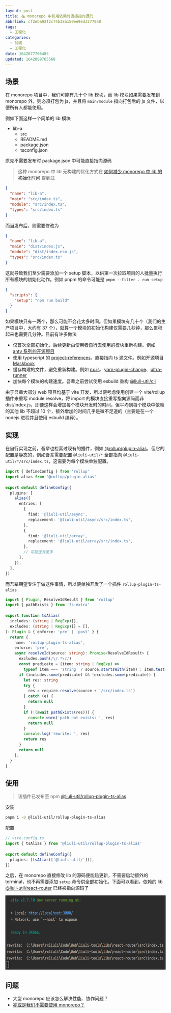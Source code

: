 ```yaml
---
layout: post
title: 在 monorepo 中引用依赖时直接指向源码
abbrlink: cf2eba92f2c74b38a150ee9ed32779a8
tags:
  - 工程化
categories:
  - 前端
  - 工程化
date: 1642077706485
updated: 1642088765568
---
```


## 场景

在 monorepo 项目中，我们可能有几十个 lib 模块，而 lib 模块如果需要发布到 monorepo 外，则必须打包为 js，并且将 `main/module` 指向打包后的 js 文件，以便所有人都能使用。

例如下面这样一个简单的 lib 模块

- lib-a
  - src
  - README.md
  - package.json
  - tsconfig.json

原先不需要发布时 package.json 中可能直接指向源码

> 这种 monorepo 中 lib 无构建的优化方式在 [如何减少 monorepo 中 lib 的初始化时间](/p/f35319c382cf488082a1df13dad35005) 提到过

```json
{
  "name": "lib-a",
  "main": "src/index.ts",
  "module": "src/index.ts",
  "types": "src/index.ts"
}
```

而当发布后，则需要修改为

```json
{
  "name": "lib-a",
  "main": "dist/index.js",
  "module": "dist/index.esm.js",
  "types": "src/index.ts"
}
```

这就导致我们至少需要添加一个 setup 脚本，以供第一次拉取项目的人批量执行所有模块的初始化动作。例如 pnpm 的命令可能是 `pnpm --filter . run setup`

```json
{
  "scripts": {
    "setup": "npm run build"
  }
}
```

如果模块只有一两个，那么可能不会花太多时间。但如果模块有几十个（我们的生产项目中，大约有 37 个），就算一个模块的初始化构建仅需要几秒钟，那么累积起来也需要几分钟。目前有许多做法

- 仅首次全部初始化，后续更新由使用者自行去使用的模块重新构建。例如 [antv 系列的开源项目](https://github.com/antvis/G6)
- 使用 typescript 的 [project-references](https://www.typescriptlang.org/docs/handbook/project-references.html)，直接指向 ts 源文件。例如开源项目 [Maskbook](https://github.com/DimensionDev/Maskbook/blob/develop/tsconfig.json)
- 缓存构建的文件，避免重新构建。例如 [nx.js](https://nx.dev/)、[yarn-plugin-change](https://github.com/rxliuli/liuli-tools/tree/master/libs/yarn-plugin-changed)、[ultra-runner](https://github.com/folke/ultra-runner)
- 加快每个模块的构建速度。吾辈之前尝试使用 esbuild 重构 [@liuli-util/cli](https://github.com/rxliuli/liuli-tools/tree/master/apps/liuli-cli)

由于吾辈大部分 web 项目均基于 vite 开发，所以便考虑使用创建一个 vite/rollup 插件来重写 module resolve，将 import 的模块直接重写指向源码而非 dist/index.js，即便这样会增加每个模块开发时的时间，但平均到每个模块中依赖的其他 lib 不超过 10 个，额外增加的时间几乎是微不足道的（主要是在一个 nodejs 进程并且使用 esbuild 编译）。

## 实现

在自行实现之前，吾辈也检索过现有的插件，例如 [@rollup/plugin-alias](https://www.npmjs.com/package/@rollup/plugin-alias)，但它的配置是静态的，例如吾辈需要配置 `@liuli-util/*` 全部指向 `@liuli-util/*/src/index.ts`，这需要为每个模块单独配置。

```ts
import { defineConfig } from 'rollup'
import alias from '@rollup/plugin-alias'

export default defineConfig({
  plugins: [
    alias({
      entries: [
        {
          find: '@liuli-util/async',
          replacement: '@liuli-util/async/src/index.ts',
        },
        {
          find: '@liuli-util/array',
          replacement: '@liuli-util/array/src/index.ts',
        },
        // 可能还有更多
      ],
    }),
  ],
})
```

而吾辈期望专注于做这件事情，所以便单独开发了一个插件 `rollup-plugin-ts-alias`

```ts
import { Plugin, ResolveIdResult } from 'rollup'
import { pathExists } from 'fs-extra'

export function tsAlias(
  includes: (string | RegExp)[],
  excludes: (string | RegExp)[] = [],
): Plugin & { enforce: 'pre' | 'post' } {
  return {
    name: 'rollup-plugin-ts-alias',
    enforce: 'pre',
    async resolveId(source: string): Promise<ResolveIdResult> {
      excludes.push(/\/.*\//)
      const predicate = (item: string | RegExp) =>
        typeof item === 'string' ? source.startsWith(item) : item.test(source)
      if (includes.some(predicate) && !excludes.some(predicate)) {
        let res: string
        try {
          res = require.resolve(source + '/src/index.ts')
        } catch (e) {
          return null
        }
        if (!(await pathExists(res))) {
          console.warn('path not exists: ', res)
          return null
        }
        console.log('rewrite: ', res)
        return res
      }
      return null
    },
  }
}
```

## 使用

> 该插件已发布至 npm [@liuli-util/rollup-plugin-ts-alias](https://www.npmjs.com/package/@liuli-util/rollup-plugin-ts-alias)

安装

```sh
pnpm i -D @liuli-util/rollup-plugin-ts-alias
```

配置

```ts
// vite.config.ts
import { tsAlias } from '@liuli-util/rollup-plugin-ts-alias'

export default defineConfig({
  plugins: [tsAlias(['@liuli-util/'])],
})
```

之后，在 monorepo 直接修改 lib 的源码便能热更新，不需要启动额外的 terminal，也不再需要添加 `setup` 命令供全部初始化。下面可以看到，依赖的 lib [@liuli-util/react-router](https://www.npmjs.com/package/@liuli-util/react-router) 已经被指向源码了

![1642080421952](/resources/7c84fdda7f6d4e74943e7bde752176c1.png)

## 问题

- 大型 monorepo 应该怎么解决性能、协作问题？
- [亦或是我们不需要使用 monorepo？](https://www.codesky.me/archives/monorepo-please-dont.wind)
